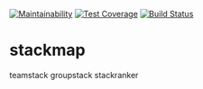 [![Maintainability](https://api.codeclimate.com/v1/badges/0ff60a978ca1bc375eee/maintainability)](https://codeclimate.com/github/joshpitzalis/tinyteams/maintainability) [![Test Coverage](https://api.codeclimate.com/v1/badges/0ff60a978ca1bc375eee/test_coverage)](https://codeclimate.com/github/joshpitzalis/tinyteams/test_coverage) [![Build Status](https://travis-ci.org/joshpitzalis/tinyteams.svg?branch=master)](https://travis-ci.org/joshpitzalis/tinyteams)

# stackmap
teamstack
groupstack
stackranker
